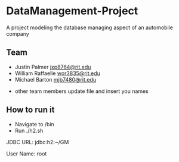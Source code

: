 # DataManagement-Project
A project modeling the database managing aspect of an automobile company

## Team

 - Justin Palmer <jxp8764@rit.edu>
 - William Raffaelle <wor3835@rit.edu> 
 - Michael Barton <mjb7480@rit.edu>
 * other team members update file and insert you names
 
## How to run it

  * Navigate to /bin
  * Run ./h2.sh
  
  JDBC URL: jdbc:h2:~/GM
  
  User Name: root
  
